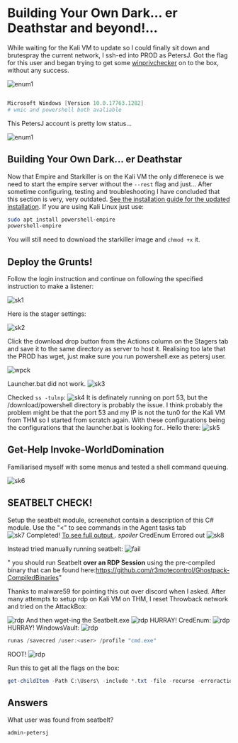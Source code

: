 # Building Your Own Dark... er Deathstar and beyond!...


While waiting for the Kali VM to update so I could finally sit down and brutespray the current network, I ssh-ed into PROD as PetersJ. Got the flag for this user and began trying to get some [winprivchecker](https://github.com/Tib3rius/windowsprivchecker) on to the box, without any success.

![enum1](deathstar-prod-enum1.png)
```powershell

Microsoft Windows [Version 10.0.17763.1282]
# wmic and powershell both avaliable

```

This PetersJ account is pretty low status...

![enum1](deathstar-lowstatus.png)

##  Building Your Own Dark... er Deathstar 

Now that Empire and Starkiller is on the Kali VM the only differenece is we need to start the empire server without the `--rest` flag and just... After sometime configuring, testing and troubleshooting I have concluded that this section is very, very outdated. [See the installation guide for the updated installation](https://bc-security.gitbook.io/empire-wiki/quickstart/installation). If you are using Kali Linux just use:

```bash
sudo apt install powershell-empire
powershell-empire
```

You will still need to download the starkiller image and `chmod +x` it.

##  Deploy the Grunts! 

Follow the login instruction and continue on following the specified instruction to make a listener:

![sk1](ds-fst-listener.png)

Here is the stager settings:

![sk2](ds-stager-fst.png)

Click the download drop button from the Actions column on the Stagers tab and save it to the same directory as server to host it. Realising too late that the PROD has wget, just make sure you run powershell.exe as petersj user. 

![wpck](Screenshots/ds-wpck-transfer.png)


Launcher.bat did not work.
![sk3](sk-unable-to-connect.png)

Checked `ss -tulnp`: 
![sk4](sk-ss-check.png)
It is definately running on port 53, but the /download/powershell directory is probably the issue. I think probably the problem might be that the port 53 and my IP is not the tun0 for the Kali VM from THM so I started from scratch again. With these configurations being the configurations that the launcher.bat is looking for.. Hello there: 
![sk5](sk-agent.png)

## Get-Help Invoke-WorldDomination 

Familiarised myself with some menus and tested a shell command queuing.

![sk6](sk-agent-testcmd.png)

##  SEATBELT CHECK! 

Setup the seatbelt module, screenshot contain a description of this C# module. Use the "<" to see commands in the Agent tasks tab  
![sk7](sk-seatbelt-setup.png)
Completed! [To see full output ](prod-fail-seatbelt.out.md). *spoiler* CredEnum Errored out 
![sk8](sk-seatbelt-completed.png)

Instead tried manually running seatbelt:
![fail](credenum-man-fail.png)

" you should run Seatbelt **over an RDP Session** using the pre-compiled binary that can be found here:https://github.com/r3motecontrol/Ghostpack-CompiledBinaries"

Thanks to malware59 for pointing this out over discord when I asked. After many attempts to setup rdp on Kali VM on THM, I reset Throwback network and tried on the AttackBox:

![rdp](sb-succesfull-rdp.png)
And then wget-ing the Seatbelt.exe
![rdp](sb-rdp-sb-wget.png)
HURRAY! CredEnum:
![rdp](sb-rdp-sb-credenum-success.png)
HURRAY! WindowsVault:
![rdp](sb-windows-vault-success.png)
```powershell
runas /savecred /user:<user> /profile "cmd.exe"
```
ROOT!
![rdp](prod-root.png)

Run this to get all the flags on the box:
```powershell
get-childItem -Path C:\Users\ -include *.txt -file -recurse -erroraction silentlycontinue
```

## Answers
What user was found from seatbelt?
```{toggle}
admin-petersj
```

